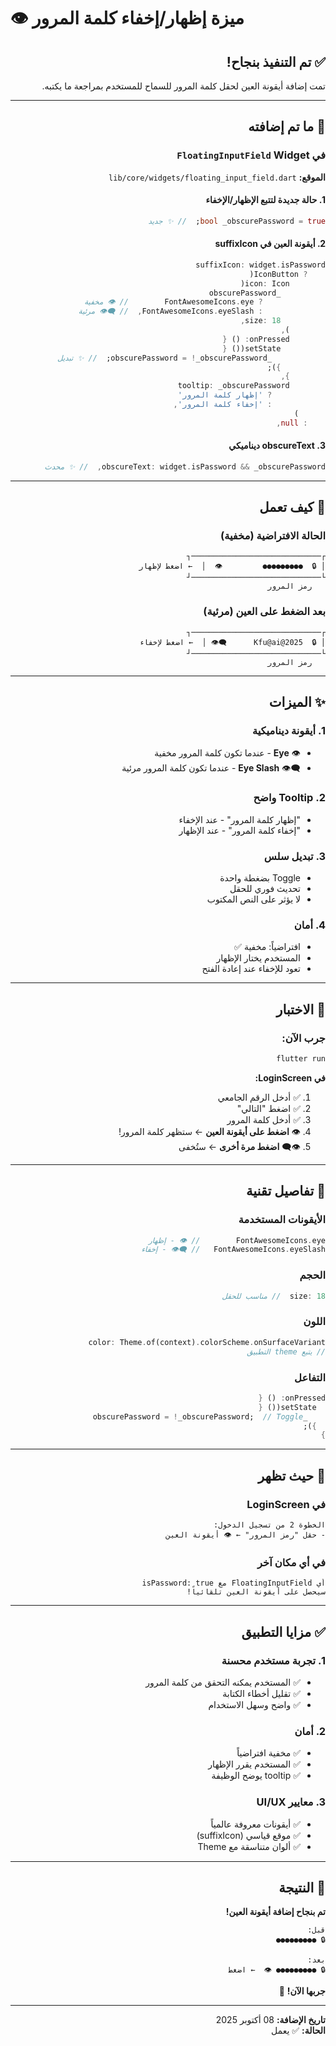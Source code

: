# 👁️ ميزة إظهار/إخفاء كلمة المرور

<div dir="rtl">

## ✅ تم التنفيذ بنجاح!

تمت إضافة أيقونة العين لحقل كلمة المرور للسماح للمستخدم بمراجعة ما يكتبه.

---

## 🎯 ما تم إضافته

### في `FloatingInputField` Widget

**الموقع:** `lib/core/widgets/floating_input_field.dart`

#### 1. حالة جديدة لتتبع الإظهار/الإخفاء
```dart
bool _obscurePassword = true;  // ✨ جديد
```

#### 2. أيقونة العين في suffixIcon
```dart
suffixIcon: widget.isPassword
    ? IconButton(
        icon: Icon(
          _obscurePassword
              ? FontAwesomeIcons.eye        // 👁️ مخفية
              : FontAwesomeIcons.eyeSlash,  // 👁️‍🗨️ مرئية
          size: 18,
        ),
        onPressed: () {
          setState(() {
            _obscurePassword = !_obscurePassword;  // ✨ تبديل
          });
        },
        tooltip: _obscurePassword
            ? 'إظهار كلمة المرور'
            : 'إخفاء كلمة المرور',
      )
    : null,
```

#### 3. obscureText ديناميكي
```dart
obscureText: widget.isPassword && _obscurePassword,  // ✨ محدث
```

---

## 🎨 كيف تعمل

### الحالة الافتراضية (مخفية)
```
┌─────────────────────────────┐
│ 🔒  ●●●●●●●●●         👁️  │  ← اضغط لإظهار
└─────────────────────────────┘
   رمز المرور
```

### بعد الضغط على العين (مرئية)
```
┌─────────────────────────────┐
│ 🔒  Kfu@ai@2025      👁️‍🗨️ │  ← اضغط لإخفاء
└─────────────────────────────┘
   رمز المرور
```

---

## ✨ الميزات

### 1. أيقونة ديناميكية
- 👁️ **Eye** - عندما تكون كلمة المرور مخفية
- 👁️‍🗨️ **Eye Slash** - عندما تكون كلمة المرور مرئية

### 2. Tooltip واضح
- "إظهار كلمة المرور" - عند الإخفاء
- "إخفاء كلمة المرور" - عند الإظهار

### 3. تبديل سلس
- Toggle بضغطة واحدة
- تحديث فوري للحقل
- لا يؤثر على النص المكتوب

### 4. أمان
- افتراضياً: مخفية ✅
- المستخدم يختار الإظهار
- تعود للإخفاء عند إعادة الفتح

---

## 🧪 الاختبار

### جرب الآن:

```bash
flutter run
```

**في LoginScreen:**
1. ✅ أدخل الرقم الجامعي
2. ✅ اضغط "التالي"
3. ✅ أدخل كلمة المرور
4. 👁️ **اضغط على أيقونة العين** ← ستظهر كلمة المرور!
5. 👁️‍🗨️ **اضغط مرة أخرى** ← ستُخفى

---

## 📝 تفاصيل تقنية

### الأيقونات المستخدمة
```dart
FontAwesomeIcons.eye        // 👁️ - إظهار
FontAwesomeIcons.eyeSlash   // 👁️‍🗨️ - إخفاء
```

### الحجم
```dart
size: 18  // مناسب للحقل
```

### اللون
```dart
color: Theme.of(context).colorScheme.onSurfaceVariant
// يتبع theme التطبيق
```

### التفاعل
```dart
onPressed: () {
  setState(() {
    _obscurePassword = !_obscurePassword;  // Toggle
  });
}
```

---

## 🎯 حيث تظهر

### في LoginScreen
```
الخطوة 2 من تسجيل الدخول:
- حقل "رمز المرور" ← 👁️ أيقونة العين
```

### في أي مكان آخر
```
أي FloatingInputField مع isPassword: true
سيحصل على أيقونة العين تلقائياً!
```

---

## ✅ مزايا التطبيق

### 1. تجربة مستخدم محسنة
- ✅ المستخدم يمكنه التحقق من كلمة المرور
- ✅ تقليل أخطاء الكتابة
- ✅ واضح وسهل الاستخدام

### 2. أمان
- ✅ مخفية افتراضياً
- ✅ المستخدم يقرر الإظهار
- ✅ tooltip يوضح الوظيفة

### 3. معايير UI/UX
- ✅ أيقونات معروفة عالمياً
- ✅ موقع قياسي (suffixIcon)
- ✅ ألوان متناسقة مع Theme

---

## 🎊 النتيجة

**تم بنجاح إضافة أيقونة العين!**

```
قبل:
🔒 ●●●●●●●●●

بعد:
🔒 ●●●●●●●●● 👁️  ← اضغط
```

**جربها الآن!** 🚀

---

**تاريخ الإضافة:** 08 أكتوبر 2025  
**الحالة:** ✅ يعمل  

</div>

